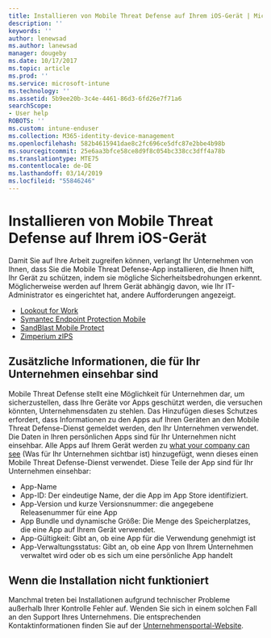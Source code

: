 ```yaml
---
title: Installieren von Mobile Threat Defense auf Ihrem iOS-Gerät | Microsoft-Dokumentation
description: ''
keywords: ''
author: lenewsad
ms.author: lanewsad
manager: dougeby
ms.date: 10/17/2017
ms.topic: article
ms.prod: ''
ms.service: microsoft-intune
ms.technology: ''
ms.assetid: 5b9ee20b-3c4e-4461-86d3-6fd26e7f71a6
searchScope:
- User help
ROBOTS: ''
ms.custom: intune-enduser
ms.collection: M365-identity-device-management
ms.openlocfilehash: 582b4615941dae8c2fc696ce5dfc87e2bbe4b98b
ms.sourcegitcommit: 25e6aa3bfce58ce8d9f8c054bc338cc3dff4a78b
ms.translationtype: MTE75
ms.contentlocale: de-DE
ms.lasthandoff: 03/14/2019
ms.locfileid: "55846246"
---
```

# <a name="install-mobile-threat-defense-on-your-ios-device"></a>Installieren von Mobile Threat Defense auf Ihrem iOS-Gerät


Damit Sie auf Ihre Arbeit zugreifen können, verlangt Ihr Unternehmen von Ihnen, dass Sie die Mobile Threat Defense-App installieren, die Ihnen hilft, Ihr Gerät zu schützen, indem sie mögliche Sicherheitsbedrohungen erkennt. Möglicherweise werden auf Ihrem Gerät abhängig davon, wie Ihr IT-Administrator es eingerichtet hat, andere Aufforderungen angezeigt.


* [Lookout for Work](you-are-prompted-to-install-lookout-for-work-ios.md)
* [Symantec Endpoint Protection Mobile](you-are-prompted-to-install-skycure-ios.md)
* [SandBlast Mobile Protect](you-are-prompted-to-install-sandblast-ios.md)
* [Zimperium zIPS](you-are-prompted-to-install-zips-ios.md)

## <a name="additional-information-your-company-can-see"></a>Zusätzliche Informationen, die für Ihr Unternehmen einsehbar sind

Mobile Threat Defense stellt eine Möglichkeit für Unternehmen dar, um sicherzustellen, dass Ihre Geräte vor Apps geschützt werden, die versuchen könnten, Unternehmensdaten zu stehlen. Das Hinzufügen dieses Schutzes erfordert, dass Informationen zu den Apps auf Ihren Geräten an den Mobile Threat Defense-Dienst gemeldet werden, den Ihr Unternehmen verwendet. Die Daten in Ihren persönlichen Apps sind für Ihr Unternehmen nicht einsehbar. Alle Apps auf Ihrem Gerät werden zu [what your company can see](what-info-can-your-company-see-when-you-enroll-your-device-in-intune.md) (Was für Ihr Unternehmen sichtbar ist) hinzugefügt, wenn dieses einen Mobile Threat Defense-Dienst verwendet. Diese Teile der App sind für Ihr Unternehmen einsehbar:

*   App-Name
* App-ID: Der eindeutige Name, der die App im App Store identifiziert.
*   App-Version und kurze Versionsnummer: die angegebene Releasenummer für eine App
* App Bundle und dynamische Größe: Die Menge des Speicherplatzes, die eine App auf Ihrem Gerät verwendet.
* App-Gültigkeit: Gibt an, ob eine App für die Verwendung genehmigt ist
*   App-Verwaltungsstatus: Gibt an, ob eine App von Ihrem Unternehmen verwaltet wird oder ob es sich um eine persönliche App handelt

## <a name="if-the-installation-doesnt-work"></a>Wenn die Installation nicht funktioniert

Manchmal treten bei Installationen aufgrund technischer Probleme außerhalb Ihrer Kontrolle Fehler auf. Wenden Sie sich in einem solchen Fall an den Support Ihres Unternehmens. Die entsprechenden Kontaktinformationen finden Sie auf der [Unternehmensportal-Website](https://go.microsoft.com/fwlink/?linkid=2010980).
